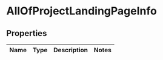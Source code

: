 # AllOfProjectLandingPageInfo

## Properties
Name | Type | Description | Notes
------------ | ------------- | ------------- | -------------
